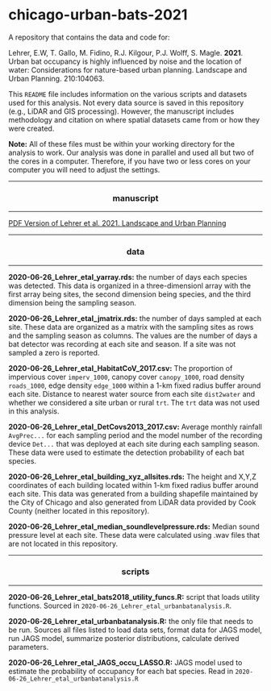 
# chicago-urban-bats-2021


A repository that contains the data and code for:

Lehrer, E.W, T. Gallo, M. Fidino, R.J. Kilgour, P.J. Wolff, S. Magle. **2021**. Urban bat occupancy is highly influenced by noise and the location of water: Considerations for nature-based urban planning. Landscape and Urban Planning. 210:104063.

This `README` file includes information on the various scripts and datasets used for this analysis. Not every data source is saved in this repository (e.g., LiDAR and GIS processing). However, the manuscript includes methodology and citation on where spatial datasets came from or how they were created.

**Note:** All of these files must be within your working directory for the analysis to work. Our analysis was done in parallel and used all but two of the cores in a computer. Therefore, if you have two or less cores on your computer you will need to adjust the settings.

---

<div align="center"> <h3>manuscript</h3> </div>

---

[PDF Version of Lehrer et al. 2021. Landscape and Urban Planning](https://urbanxnaturelab.com/publications/Lehrer_etal_2021_urban-bats.pdf)

---

<div align="center"> <h3>data</h3> </div>

---

**2020-06-26_Lehrer_etal_yarray.rds:** the number of days each species was detected. This data is organized in a three-dimensionl array with the first array being sites, the second dimension being species, and the third dimension being the sampling season.

**2020-06-26_Lehrer_etal_jmatrix.rds:** the number of days sampled at each site. These data are organized as a matrix with the sampling sites as rows and the sampling season as columns. The values are the number of days a bat detector was recording at each site and season. If a site was not sampled a zero is reported.

**2020-06-26_Lehrer_etal_HabitatCoV_2017.csv:** The proportion of impervious cover `imperv_1000`, canopy cover `canopy_1000`, road density `roads_1000`, edge density `edge_1000` within a 1-km fixed radius buffer around each site. Distance to nearest water source from each site `dist2water` and whether we considered a site urban or rural `trt`. The `trt` data was not used in this analysis.

**2020-06-26_Lehrer_etal_DetCovs2013_2017.csv:** Average monthly rainfall `AvgPrec...` for each sampling period and the model number of the recording device `Det...` that was deployed at each site during each sampling season. These data were used to estimate the detection probability of each bat species.

**2020-06-26_Lehrer_etal_building_xyz_allsites.rds:** The height and X,Y,Z coordinates of each building located within 1-km fixed radius buffer around each site. This data was generated from a building shapefile maintained by the City of Chicago and also generated from LiDAR data provided by Cook County (neither located in this repository).

**2020-06-26_Lehrer_etal_median_soundlevelpressure.rds:** Median sound pressure level at each site. These data were calculated using .wav files that are not located in this repository.

---

<div align="center"> <h3>scripts</h3> </div>

---

**2020-06-26_Lehrer_etal_bats2018_utility_funcs.R:** script that loads utility functions. Sourced in `2020-06-26_Lehrer_etal_urbanbatanalysis.R`.

**2020-06-26_Lehrer_etal_urbanbatanalysis.R:** the only file that needs to be run. Sources all files listed to load data sets, format data for JAGS model, run JAGS model, summarize posterior distributions, calculate derived parameters.

**2020-06-26_Lehrer_etal_JAGS_occu_LASSO.R:** JAGS model used to estimate the probability of occupancy for each bat species. Read in `2020-06-26_Lehrer_etal_urbanbatanalysis.R`

